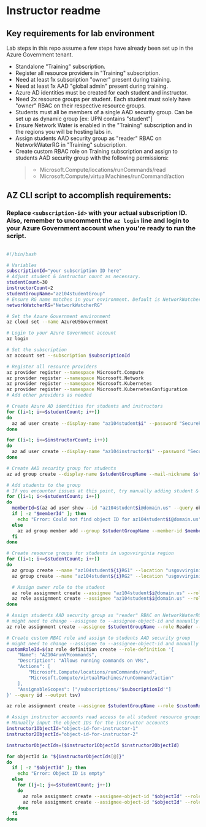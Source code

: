 # Instructor readme

## Key requirements for lab environment

Lab steps in this repo assume a few steps have already been set up in the Azure Government tenant.

- Standalone "Training" subscription.
- Register all resource providers in "Training" subscription.
- Need at least 1x subscription "owner" present during training.
- Need at least 1x AAD "global admin" present during training.
- Azure AD identities must be created for each student and instructor.
- Need 2x resource groups per student. Each student must solely have "owner" RBAC on their respective resource groups.
- Students must all be members of a single AAD security group. Can be set up as dynamic group [ex: UPN contains "student"] 
- Ensure Network Water is enabled in the "Training" subscription and in the regions you will be hosting labs in.
- Assign students AAD security group as "reader" RBAC on NetworkWaterRG in "Training" subscription.
- Create custom RBAC role on Training subscription and assign to students AAD security group with the following permissions:
   >- Microsoft.Compute/locations/runCommands/read
   >- Microsoft.Compute/virtualMachines/runCommand/action

## AZ CLI script to accomplish requirements:
### Replace `<subscription-id>` with your actual subscription ID. Also, remember to uncomment the `az login` line and login to your Azure Government account when you're ready to run the script.
```bash

#!/bin/bash

# Variables
subscriptionId="your subscription ID here"
# Adjust student & instructor count as necessary.
studentCount=30
instructorCount=2
studentGroupName="az104studentGroup"
# Ensure RG name matches in your environment. Default is NetworkWatcherRG.
networkWatcherRG="NetworkWatcherRG"

# Set the Azure Government environment
az cloud set --name AzureUSGovernment

# Login to your Azure Government account
az login

# Set the subscription
az account set --subscription $subscriptionId

# Register all resource providers
az provider register --namespace Microsoft.Compute
az provider register --namespace Microsoft.Network
az provider register --namespace Microsoft.Kubernetes
az provider register --namespace Microsoft.KubernetesConfiguration
# Add other providers as needed

# Create Azure AD identities for students and instructors
for ((i=1; i<=$studentCount; i++))
do
  az ad user create --display-name "az104student$i" --password "SecureP@ssword" --user-principal-name "az104student$i@domain.us" --force-change-password-next-sign-in true
done

for ((i=1; i<=$instructorCount; i++))
do
  az ad user create --display-name "az104instructor$i" --password "SecureP@ssword" --user-principal-name "az104instructor$i@domain.us" --force-change-password-next-sign-in true
done

# Create AAD security group for students
az ad group create --display-name $studentGroupName --mail-nickname $studentGroupName

# Add students to the group
# If you encounter issues at this point, try manually adding student & instructor users to the group.
for ((i=1; i<=$studentCount; i++))
do
  memberId=$(az ad user show --id "az104student$i@domain.us" --query objectId --output tsv)
  if [ -z "$memberId" ]; then
    echo "Error: Could not find object ID for az104student$i@domain.us"
  else
    az ad group member add --group $studentGroupName --member-id $memberId
  fi
done

# Create resource groups for students in usgovvirginia region
for ((i=1; i<=$studentCount; i++))
do
  az group create --name "az104student${i}RG1" --location "usgovvirginia"
  az group create --name "az104student${i}RG2" --location "usgovvirginia"

  # Assign owner role to the student
  az role assignment create --assignee "az104student$i@domain.us" --role Owner --resource-group "az104student${i}RG1"
  az role assignment create --assignee "az104student$i@domain.us" --role Owner --resource-group "az104student${i}RG2"
done

# Assign students AAD security group as "reader" RBAC on NetworkWaterRG
# might need to change --assignee to --assignee-object-id and manually input obj ID.
az role assignment create --assignee $studentGroupName --role Reader --resource-group $networkWatcherRG

# Create custom RBAC role and assign to students AAD security group
# might need to change --assignee to --assignee-object-id and manually input obj ID.
customRoleId=$(az role definition create --role-definition '{
    "Name": "AZ104runVMcommands",
    "Description": "Allows running commands on VMs",
    "Actions": [
        "Microsoft.Compute/locations/runCommands/read",
        "Microsoft.Compute/virtualMachines/runCommand/action"
    ],
    "AssignableScopes": ["/subscriptions/'$subscriptionId'"]
}' --query id --output tsv)

az role assignment create --assignee $studentGroupName --role $customRoleId

# Assign instructor accounts read access to all student resource groups
# Manually input the object IDs for the instructor accounts
instructor1ObjectId="object-id-for-instructor-1"
instructor2ObjectId="object-id-for-instructor-2"

instructorObjectIds=($instructor1ObjectId $instructor2ObjectId)

for objectId in "${instructorObjectIds[@]}"
do
  if [ -z "$objectId" ]; then
    echo "Error: Object ID is empty"
  else
    for ((j=1; j<=$studentCount; j++))
    do
      az role assignment create --assignee-object-id "$objectId" --role Reader --resource-group "az104student${j}RG1"
      az role assignment create --assignee-object-id "$objectId" --role Reader --resource-group "az104student${j}RG2"
    done
  fi
done

```

